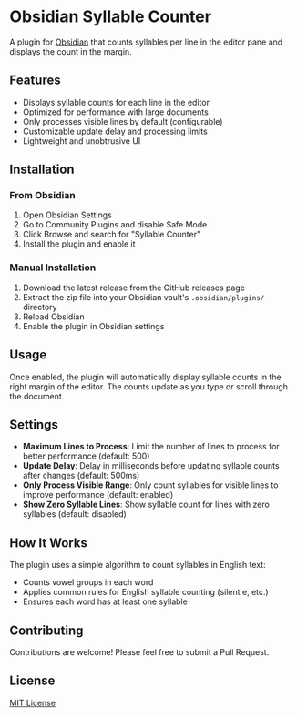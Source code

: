 # Obsidian Syllable Counter

A plugin for [Obsidian](https://obsidian.md) that counts syllables per line in the editor pane and displays the count in the margin.

## Features

- Displays syllable counts for each line in the editor
- Optimized for performance with large documents
- Only processes visible lines by default (configurable)
- Customizable update delay and processing limits
- Lightweight and unobtrusive UI

## Installation

### From Obsidian

1. Open Obsidian Settings
2. Go to Community Plugins and disable Safe Mode
3. Click Browse and search for "Syllable Counter"
4. Install the plugin and enable it

### Manual Installation

1. Download the latest release from the GitHub releases page
2. Extract the zip file into your Obsidian vault's `.obsidian/plugins/` directory
3. Reload Obsidian
4. Enable the plugin in Obsidian settings

## Usage

Once enabled, the plugin will automatically display syllable counts in the right margin of the editor. The counts update as you type or scroll through the document.

## Settings

- **Maximum Lines to Process**: Limit the number of lines to process for better performance (default: 500)
- **Update Delay**: Delay in milliseconds before updating syllable counts after changes (default: 500ms)
- **Only Process Visible Range**: Only count syllables for visible lines to improve performance (default: enabled)
- **Show Zero Syllable Lines**: Show syllable count for lines with zero syllables (default: disabled)

## How It Works

The plugin uses a simple algorithm to count syllables in English text:
- Counts vowel groups in each word
- Applies common rules for English syllable counting (silent e, etc.)
- Ensures each word has at least one syllable

## Contributing

Contributions are welcome! Please feel free to submit a Pull Request.

## License

[MIT License](LICENSE)
